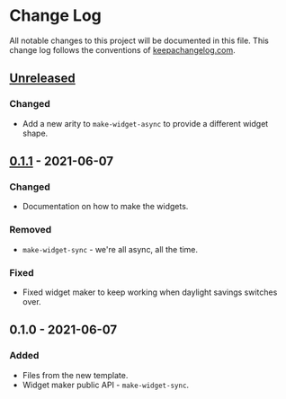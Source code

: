 # Change Log
All notable changes to this project will be documented in this file. This change log follows the conventions of [keepachangelog.com](http://keepachangelog.com/).

## [Unreleased]
### Changed
- Add a new arity to `make-widget-async` to provide a different widget shape.

## [0.1.1] - 2021-06-07
### Changed
- Documentation on how to make the widgets.

### Removed
- `make-widget-sync` - we're all async, all the time.

### Fixed
- Fixed widget maker to keep working when daylight savings switches over.

## 0.1.0 - 2021-06-07
### Added
- Files from the new template.
- Widget maker public API - `make-widget-sync`.

[Unreleased]: https://sourcehost.site/your-name/user-registration/compare/0.1.1...HEAD
[0.1.1]: https://sourcehost.site/your-name/user-registration/compare/0.1.0...0.1.1
